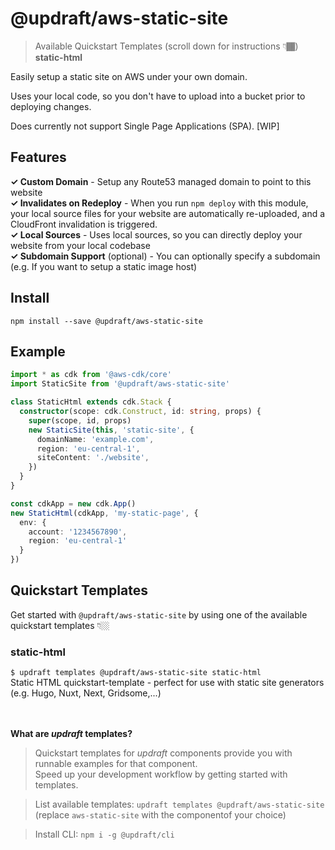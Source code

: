 # @updraft/aws-static-site
> Available Quickstart Templates (scroll down for instructions 👇🏾)  
**static-html**  

Easily setup a static site on AWS under your own domain.

Uses your local code, so you don't have to upload into a bucket prior to deploying changes.

Does currently not support Single Page Applications (SPA). [WIP]

## Features
**✓ Custom Domain** - Setup any Route53 managed domain to point to this website  
**✓ Invalidates on Redeploy** - When you run `npm deploy` with this module, your local source files for your website are automatically re-uploaded, and a CloudFront invalidation is triggered.  
**✓ Local Sources** - Uses local sources, so you can directly deploy your website from your local codebase  
**✓ Subdomain Support** (optional) - You can optionally specify a subdomain (e.g. If you want to setup a static image host)  

## Install
`npm install --save @updraft/aws-static-site`

## Example
```typescript
import * as cdk from '@aws-cdk/core'
import StaticSite from '@updraft/aws-static-site'

class StaticHtml extends cdk.Stack {
  constructor(scope: cdk.Construct, id: string, props) {
    super(scope, id, props)
    new StaticSite(this, 'static-site', {
      domainName: 'example.com',
      region: 'eu-central-1',
      siteContent: './website',
    })
  }
}

const cdkApp = new cdk.App()
new StaticHtml(cdkApp, 'my-static-page', {
  env: {
    account: '1234567890',
    region: 'eu-central-1'
  }
})
```

## Quickstart Templates
Get started with `@updraft/aws-static-site` by using one of the available quickstart templates 👇🏼  
### static-html  
`$ updraft templates @updraft/aws-static-site static-html`  
Static HTML quickstart-template - perfect for use with static site generators (e.g. Hugo, Nuxt, Next, Gridsome,...)  


<br/><br/>
**What are *updraft* templates?**  
> Quickstart templates for *updraft* components provide you with runnable examples for that component.  
Speed up your development workflow by getting started with templates.  

> List available templates: `updraft templates @updraft/aws-static-site` (replace `aws-static-site` with the componentof your choice)

> Install CLI: `npm i -g @updraft/cli`